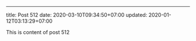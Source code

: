 ---
title: Post 512
date: 2020-03-10T09:34:50+07:00
updated: 2020-01-12T03:13:29+07:00

This is content of post 512